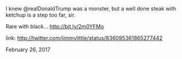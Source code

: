 I knew @realDonaldTrump was a monster, but a well done steak with ketchup is a step too far, sir. 

Rare with black… http://bit.ly/2m0YFMo 

link: http://twitter.com/jimmylittle/status/836095361865277442 

February 26, 2017